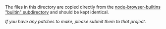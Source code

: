 The files in this directory are copied directly from the [node-browser-builtins "builtin" subdirectory](https://github.com/alexgorbatchev/node-browser-builtins/tree/master/builtin) and should be kept identical.

_If you have any patches to make, please submit them to that project._

